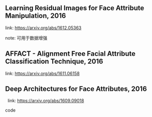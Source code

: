 
## Learning Residual Images for Face Attribute Manipulation, 2016

link: https://arxiv.org/abs/1612.05363

note: 可用于数据增强


## AFFACT - Alignment Free Facial Attribute Classification Technique, 2016

link: https://arxiv.org/abs/1611.06158


## Deep Architectures for Face Attributes, 2016
 
link:  https://arxiv.org/abs/1609.09018

code



